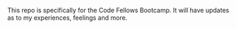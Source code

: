 
This repo is specifically for the Code Fellows Bootcamp.
It will have updates as to my experiences, feelings and more.
